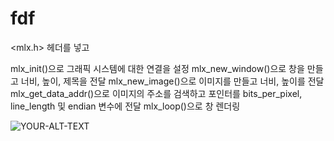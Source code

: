 # fdf
<mlx.h> 헤더를 넣고

mlx_init()으로 그래픽 시스템에 대한 연결을 설정
mlx_new_window()으로 창을 만들고 너비, 높이, 제목을 전달
mlx_new_image()으로 이미지를 만들고 너비, 높이를 전달
mlx_get_data_addr()으로 이미지의 주소를 검색하고 포인터를 bits_per_pixel, line_length 및 endian 변수에 전달
mlx_loop()으로 창 렌더링

<picture>
 <source media="(prefers-color-scheme: dark)" srcset="YOUR-DARKMODE-IMAGE">
 <source media="(prefers-color-scheme: light)" srcset="YOUR-LIGHTMODE-IMAGE">
 <img alt="YOUR-ALT-TEXT" src="YOUR-DEFAULT-IMAGE">
</picture>
